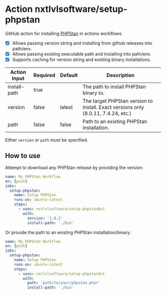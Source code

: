 # Action nxtlvlsoftware/setup-phpstan

GitHub action for installing [PHPStan](https://github.com/phpstan/phpstan) in actions workflows.

- [x] Allows passing version string and installing from github releases into path/env.
- [x] Allows passing existing executable path and installing into path/env.
- [x] Supports caching for version string and existing binary installations.

| Action Input | Required | Default | Description                                                                            |
| ------------ | -------- | -------- | ------------------------------------------------------------------------------------- |
| install-path | true     |          | The path to install PHPStan binary to.                                                |
| version      | false    | latest   | The target PHPStan version to install. Exact versions only (8.0.11, 7.4.24, etc.)     |
| path         | false    | false    | Path to an existing PHPStan installation.                                             |

Either `version` or `path` must be specified.

## How to use
Attempt to download any PHPStan release by providing the version:

```yml
name: My PHPStan Workflow
on: [push]
jobs:
  setup-phpstan:
    name: Setup PHPStan
    runs-on: ubuntu-latest
    steps:
      - uses: nxtlvlsoftware/setup-phpstan@v1
        with:
          version: '1.8.2'
          install-path: './bin'
```

Or provide the path to an existing PHPStan installation/binary:
```yml
name: My PHPStan Workflow
on: [push]
jobs:
  setup-phpstan:
    name: Setup PHPStan
    runs-on: ubuntu-latest
    steps:
      - uses: nxtlvlsoftware/setup-phpstan@v1
        with:
          path: 'path/to/your/phpstan.phar'
          install-path: './bin'
```
